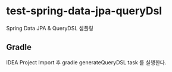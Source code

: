 # test-spring-data-jpa-queryDsl

Spring Data JPA & QueryDSL 셈플링

## Gradle

IDEA Project Import 후 gradle generateQueryDSL task 를 실행한다.
